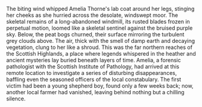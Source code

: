 The biting wind whipped Amelia Thorne's lab coat around her legs, stinging her cheeks as she hurried across the desolate, windswept moor.  The skeletal remains of a long-abandoned windmill, its rusted blades frozen in perpetual motion, loomed like a skeletal sentinel against the bruised purple sky.  Below, the peat bogs churned, their surface mirroring the turbulent grey clouds above.  The air, thick with the smell of damp earth and decaying vegetation, clung to her like a shroud.  This was the far northern reaches of the Scottish Highlands, a place where legends whispered in the heather and ancient mysteries lay buried beneath layers of time. Amelia, a forensic pathologist with the Scottish Institute of Pathology, had arrived at this remote location to investigate a series of disturbing disappearances, baffling even the seasoned officers of the local constabulary.  The first victim had been a young shepherd boy, found only a few weeks back; now, another local farmer had vanished, leaving behind nothing but a chilling silence.
